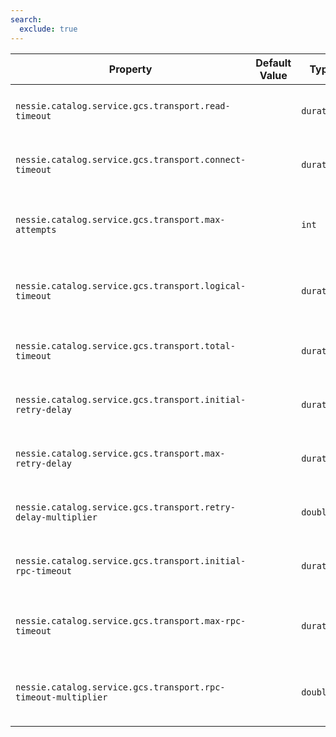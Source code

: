 ```yaml
---
search:
  exclude: true
---
```

<!--start-->

| Property | Default Value | Type | Description |
|----------|---------------|------|-------------|
| `nessie.catalog.service.gcs.transport.read-timeout` |  | `duration` | Override the default read timeout.  |
| `nessie.catalog.service.gcs.transport.connect-timeout` |  | `duration` | Override the default connection timeout.  |
| `nessie.catalog.service.gcs.transport.max-attempts` |  | `int` | Override the default maximum number of attempts.  |
| `nessie.catalog.service.gcs.transport.logical-timeout` |  | `duration` | Override the default logical request timeout.  |
| `nessie.catalog.service.gcs.transport.total-timeout` |  | `duration` | Override the default total timeout.  |
| `nessie.catalog.service.gcs.transport.initial-retry-delay` |  | `duration` | Override the default initial retry delay.  |
| `nessie.catalog.service.gcs.transport.max-retry-delay` |  | `duration` | Override the default maximum retry delay.  |
| `nessie.catalog.service.gcs.transport.retry-delay-multiplier` |  | `double` | Override the default retry delay multiplier.  |
| `nessie.catalog.service.gcs.transport.initial-rpc-timeout` |  | `duration` | Override the default initial RPC timeout.  |
| `nessie.catalog.service.gcs.transport.max-rpc-timeout` |  | `duration` | Override the default maximum RPC timeout.  |
| `nessie.catalog.service.gcs.transport.rpc-timeout-multiplier` |  | `double` | Override the default RPC timeout multiplier.  |
